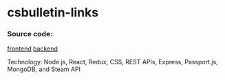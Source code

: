 # csbulletin-links
### Source code:
[frontend](https://github.com/RamenMode/csbulletin)
[backend](https://github.com/RamenMode/csbulletin-api)

Technology: Node.js, React, Redux, CSS, REST APIs, Express, Passport.js, MongoDB, and Steam API
